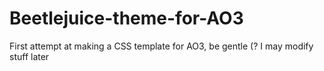# Beetlejuice-theme-for-AO3
First attempt at making a CSS template for AO3, be gentle (? I may modify stuff later
